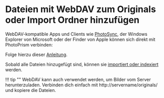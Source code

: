 # Dateien mit WebDAV zum Originals oder Import Ordner hinzufügen #
WebDAV-kompatible Apps und Clients wie [PhotoSync](../sync/sync-phone.md), der Windows Explorer von Microsoft oder der Finder von Apple können sich direkt mit PhotoPrism verbinden:

Folge hierzu dieser [Anleitung](../sync/webdav.md).

Sobald alle Dateien hinzugefügt sind, können sie [importiert oder indexiert](import-vs-index.md) werden.

<!--### Hinzufügen von Bilder über WebDAV unter MacOS ###

1. Öffnen Sie auf Ihrem Computer den Finder.
2. Klicken Sie im Finder-Menü auf "Go" und dann auf "Connect to Server". 

      ![Screenshot](img/webdav-1.png)

3. Enter 

    * http://servername/originals/

    or 

    * http://servername/import/

      ![Screenshot](img/webdav-2.png)


4. Klicken Sie auf "Verbinden".

5. Geben Sie Ihren Benutzernamen und Ihr Passwort ein. Der Benutzername ist photoprism. Sie können Ihr Passwort im [account settings](../settings/account.md).

6. Jetzt können Sie Bilder in den Ordner "Import" oder "Originale" verschieben.

 -->

!!! tip "" 
    WebDAV kann auch verwendet werden, um Bilder vom Server herunterzuladen. 
    Verbinden dich einfach mit http://servername/originals/ und kopiere die Dateien.

<!--### Add photos via WebDAV on Windows ###
1. Öffnen Sie den Windows Explorer (z. B. durch Klicken auf [Windows] und [E]).
2. Klicken Sie mit der rechten Maustaste auf "Dieser Computer".
3. Wählen Sie "Netzwerk hinzufügen".
4. Klicken Sie auf "Weiter".
5. Geben Sie 
   
       * http://servername/originals/
   
       or 
   
       * http://servername/import/
       
       
6. Geben Sie Ihren Benutzernamen und Ihr Passwort ein. Der Benutzername ist photoprism. Sie können Ihr Passwort im [account settings](../settings/account.md).
       
7. Jetzt erscheint das Netzwerk in Ihrem Explorer und Sie können mit dem Hinzufügen von Dateien beginnen.


### Add photos via WebDAV from mobile device ###
Sie können WebDAV verwenden, um Bilder von Ihrem Mobiltelefon oder Tablet hinzuzufügen.

1. Installieren Sie eine App, die WebDAV unterstützt.
2. Verbinden Sie sich mit
      
       * http://servername/originals/
   
       or 
   
       * http://servername/import/
       
3. Verschieben oder kopieren Sie Ihre Dateien.
-->